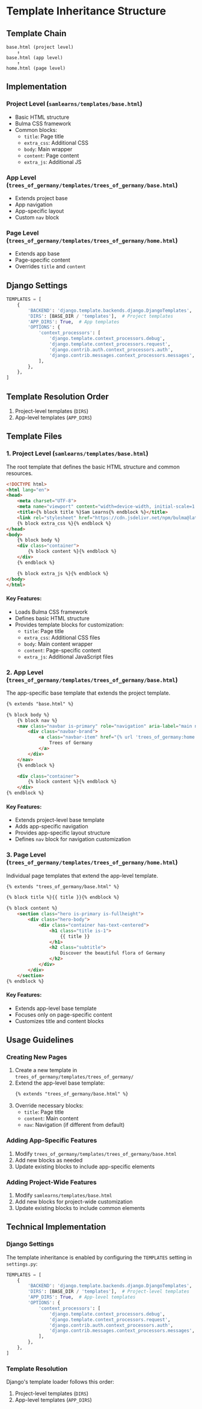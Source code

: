# Template Inheritance Structure

## Template Chain

```
base.html (project level)
    ↑
base.html (app level)
    ↑
home.html (page level)
```

## Implementation

### Project Level (`samlearns/templates/base.html`)
- Basic HTML structure
- Bulma CSS framework
- Common blocks:
  - `title`: Page title
  - `extra_css`: Additional CSS
  - `body`: Main wrapper
  - `content`: Page content
  - `extra_js`: Additional JS

### App Level (`trees_of_germany/templates/trees_of_germany/base.html`)
- Extends project base
- App navigation
- App-specific layout
- Custom `nav` block

### Page Level (`trees_of_germany/templates/trees_of_germany/home.html`)
- Extends app base
- Page-specific content
- Overrides `title` and `content`

## Django Settings

```python
TEMPLATES = [
    {
        'BACKEND': 'django.template.backends.django.DjangoTemplates',
        'DIRS': [BASE_DIR / 'templates'],  # Project templates
        'APP_DIRS': True,  # App templates
        'OPTIONS': {
            'context_processors': [
                'django.template.context_processors.debug',
                'django.template.context_processors.request',
                'django.contrib.auth.context_processors.auth',
                'django.contrib.messages.context_processors.messages',
            ],
        },
    },
]
```

## Template Resolution Order
1. Project-level templates (`DIRS`)
2. App-level templates (`APP_DIRS`)

## Template Files

### 1. Project Level (`samlearns/templates/base.html`)

The root template that defines the basic HTML structure and common resources.

```html
<!DOCTYPE html>
<html lang="en">
<head>
    <meta charset="UTF-8">
    <meta name="viewport" content="width=device-width, initial-scale=1.0">
    <title>{% block title %}Sam Learns{% endblock %}</title>
    <link rel="stylesheet" href="https://cdn.jsdelivr.net/npm/bulma@latest/css/bulma.min.css">
    {% block extra_css %}{% endblock %}
</head>
<body>
    {% block body %}
    <div class="container">
        {% block content %}{% endblock %}
    </div>
    {% endblock %}

    {% block extra_js %}{% endblock %}
</body>
</html>
```

#### Key Features:
- Loads Bulma CSS framework
- Defines basic HTML structure
- Provides template blocks for customization:
  - `title`: Page title
  - `extra_css`: Additional CSS files
  - `body`: Main content wrapper
  - `content`: Page-specific content
  - `extra_js`: Additional JavaScript files

### 2. App Level (`trees_of_germany/templates/trees_of_germany/base.html`)

The app-specific base template that extends the project template.

```html
{% extends "base.html" %}

{% block body %}
    {% block nav %}
    <nav class="navbar is-primary" role="navigation" aria-label="main navigation">
        <div class="navbar-brand">
            <a class="navbar-item" href="{% url 'trees_of_germany:home' %}">
                Trees of Germany
            </a>
        </div>
    </nav>
    {% endblock %}

    <div class="container">
        {% block content %}{% endblock %}
    </div>
{% endblock %}
```

#### Key Features:
- Extends project-level base template
- Adds app-specific navigation
- Provides app-specific layout structure
- Defines `nav` block for navigation customization

### 3. Page Level (`trees_of_germany/templates/trees_of_germany/home.html`)

Individual page templates that extend the app-level template.

```html
{% extends "trees_of_germany/base.html" %}

{% block title %}{{ title }}{% endblock %}

{% block content %}
    <section class="hero is-primary is-fullheight">
        <div class="hero-body">
            <div class="container has-text-centered">
                <h1 class="title is-1">
                    {{ title }}
                </h1>
                <h2 class="subtitle">
                    Discover the beautiful flora of Germany
                </h2>
            </div>
        </div>
    </section>
{% endblock %}
```

#### Key Features:
- Extends app-level base template
- Focuses only on page-specific content
- Customizes title and content blocks

## Usage Guidelines

### Creating New Pages

1. Create a new template in `trees_of_germany/templates/trees_of_germany/`
2. Extend the app-level base template:
   ```html
   {% extends "trees_of_germany/base.html" %}
   ```
3. Override necessary blocks:
   - `title`: Page title
   - `content`: Main content
   - `nav`: Navigation (if different from default)

### Adding App-Specific Features

1. Modify `trees_of_germany/templates/trees_of_germany/base.html`
2. Add new blocks as needed
3. Update existing blocks to include app-specific elements

### Adding Project-Wide Features

1. Modify `samlearns/templates/base.html`
2. Add new blocks for project-wide customization
3. Update existing blocks to include common elements

## Technical Implementation

### Django Settings

The template inheritance is enabled by configuring the `TEMPLATES` setting in `settings.py`:

```python
TEMPLATES = [
    {
        'BACKEND': 'django.template.backends.django.DjangoTemplates',
        'DIRS': [BASE_DIR / 'templates'],  # Project-level templates
        'APP_DIRS': True,  # App-level templates
        'OPTIONS': {
            'context_processors': [
                'django.template.context_processors.debug',
                'django.template.context_processors.request',
                'django.contrib.auth.context_processors.auth',
                'django.contrib.messages.context_processors.messages',
            ],
        },
    },
]
```

### Template Resolution

Django's template loader follows this order:
1. Project-level templates (`DIRS`)
2. App-level templates (`APP_DIRS`)
